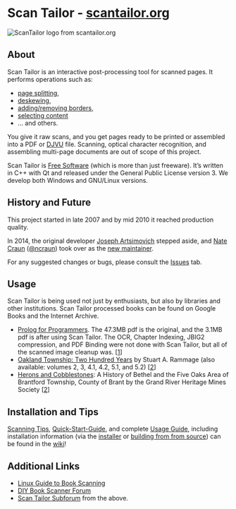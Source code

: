 # Scan Tailor - [scantailor.org](http://scantailor.org/)

![ScanTailor logo from scantailor.org](http://scantailor.org/assets/logo_h300-fs8.png) 


## About ##

Scan Tailor is an interactive post-processing tool for scanned pages. 
It performs operations such as:
  - [page splitting](https://github.com/trufanov-nok/scantailor-universal/wiki/Split-Pages), 
  - [deskewing](https://github.com/trufanov-nok/scantailor-universal/wiki/Deskew), 
  - [adding/removing borders](https://github.com/trufanov-nok/scantailor-universal/wiki/Page-Layout), 
  - [selecting content](https://github.com/trufanov-nok/scantailor-universal/wiki/Select-Content) 
  - ... and others. 
  
You give it raw scans, and you get pages ready to be printed or assembled into a PDF 
  or [DJVU](http://elpa.gnu.org/packages/djvu.html) file. Scanning, optical character recognition, 
  and assembling multi-page documents are out of scope of this project.

Scan Tailor is [Free Software](https://www.gnu.org/philosophy/free-sw.html) (which is more than just freeware). 
  It’s written in C++ with Qt and released under the General Public License version 3. 
  We develop both Windows and GNU/Linux versions.

## History and Future

This project started in late 2007 and by mid 2010 it reached production quality. 

In 2014, the original developer [Joseph Artsimovich](https://github.com/Tulon) stepped aside, 
and [Nate Craun](https://natecraun.net/) ([@ncraun](https://github.com/ncraun)) 
  took over as the [new maintainer](http://scantailor.org/2014/04/06/new-maintainer.html).
  
For any suggested changes or bugs, please consult the [Issues](https://github.com/trufanov-nok/scantailor-universal/issues) tab.

## Usage

Scan Tailor is being used not just by enthusiasts, but also by libraries and other institutions. 
  Scan Tailor processed books can be found on Google Books and the Internet Archive. 
  - [Prolog for Programmers](https://sites.google.com/site/prologforprogrammers/the-book). The 47.3MB pdf is the original, 
    and the 3.1MB pdf is after using Scan Tailor. The OCR, Chapter Indexing, JBIG2 compression, and PDF Binding were not 
    done with Scan Tailor, but all of the scanned image cleanup was. [[1](scantailor.org/downloads/)]
  - [Oakland Township: Two Hundred Years](http://books.google.com/books?printsec=frontcover&id=o4Q2OlVl61MC) 
      by Stuart A. Rammage (also available: volumes 2, 3, 4.1, 4.2, 5.1, and 5.2) [[2](http://www.diybookscanner.org/forum/viewtopic.php?t=435)]
  - [Herons and Cobblestones](http://books.google.com/books?printsec=frontcover&id=o4Q2OlVl61MC): A History of Bethel and the Five Oaks Area of Brantford Township, 
      County of Brant by the Grand River Heritage Mines Society [[2](http://www.diybookscanner.org/forum/viewtopic.php?t=435)]


## Installation and Tips
  
  [Scanning Tips](https://github.com/trufanov-nok/scantailor-universal/wiki/Tips-for-Scanning), 
  [Quick-Start-Guide](https://github.com/trufanov-nok/scantailor-universal/wiki/Quick-Start-Guide), and complete 
  [Usage Guide](https://github.com/trufanov-nok/scantailor-universal/wiki/User-Guide), including installation information 
  (via the [installer](https://github.com/trufanov-nok/scantailor-universal/wiki/User-Guide#installation-and-first-start) or 
  [building from from source](https://github.com/trufanov-nok/scantailor-universal/wiki/Building-from-Source-Code-on-Linux-and-Mac-OS-X))
  can be found in the [wiki](https://github.com/trufanov-nok/scantailor-universal/wiki/)!

## Additional Links 

- [Linux Guide to Book Scanning](https://natecraun.net/articles/linux-guide-to-book-scanning.html)
- [DIY Book Scanner Forum](http://diybookscanner.org/forum/)
- [Scan Tailor Subforum](http://diybookscanner.org/forum/viewforum.php?f=21) from the above.
